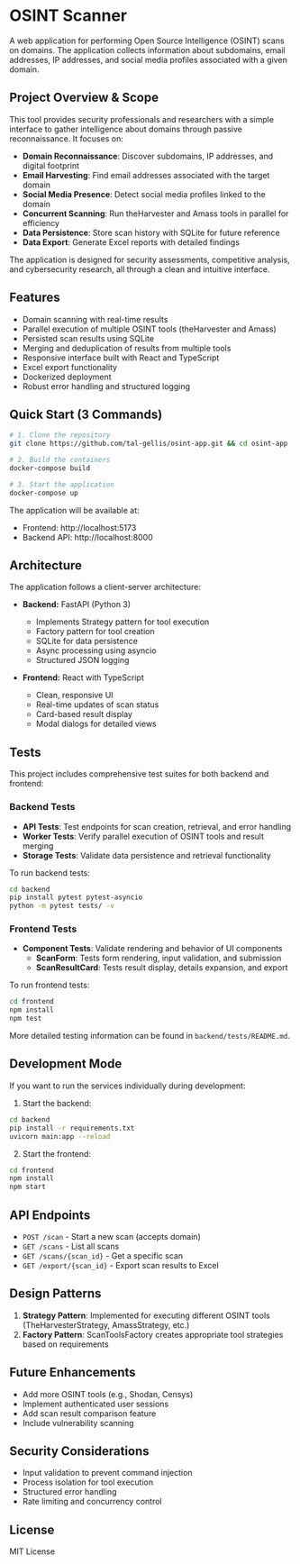 # OSINT Scanner

A web application for performing Open Source Intelligence (OSINT) scans on domains. The application collects information about subdomains, email addresses, IP addresses, and social media profiles associated with a given domain.

## Project Overview & Scope

This tool provides security professionals and researchers with a simple interface to gather intelligence about domains through passive reconnaissance. It focuses on:

- **Domain Reconnaissance**: Discover subdomains, IP addresses, and digital footprint
- **Email Harvesting**: Find email addresses associated with the target domain  
- **Social Media Presence**: Detect social media profiles linked to the domain
- **Concurrent Scanning**: Run theHarvester and Amass tools in parallel for efficiency
- **Data Persistence**: Store scan history with SQLite for future reference
- **Data Export**: Generate Excel reports with detailed findings

The application is designed for security assessments, competitive analysis, and cybersecurity research, all through a clean and intuitive interface.

## Features

- Domain scanning with real-time results
- Parallel execution of multiple OSINT tools (theHarvester and Amass)
- Persisted scan results using SQLite
- Merging and deduplication of results from multiple tools
- Responsive interface built with React and TypeScript
- Excel export functionality
- Dockerized deployment
- Robust error handling and structured logging

## Quick Start (3 Commands)

```bash
# 1. Clone the repository
git clone https://github.com/tal-gellis/osint-app.git && cd osint-app

# 2. Build the containers
docker-compose build

# 3. Start the application
docker-compose up
```

The application will be available at:
- Frontend: http://localhost:5173
- Backend API: http://localhost:8000

## Architecture

The application follows a client-server architecture:

- **Backend:** FastAPI (Python 3)
  - Implements Strategy pattern for tool execution
  - Factory pattern for tool creation
  - SQLite for data persistence
  - Async processing using asyncio
  - Structured JSON logging

- **Frontend:** React with TypeScript
  - Clean, responsive UI
  - Real-time updates of scan status
  - Card-based result display
  - Modal dialogs for detailed views

## Tests

This project includes comprehensive test suites for both backend and frontend:

### Backend Tests
- **API Tests**: Test endpoints for scan creation, retrieval, and error handling
- **Worker Tests**: Verify parallel execution of OSINT tools and result merging
- **Storage Tests**: Validate data persistence and retrieval functionality

To run backend tests:
```bash
cd backend
pip install pytest pytest-asyncio
python -m pytest tests/ -v
```

### Frontend Tests
- **Component Tests**: Validate rendering and behavior of UI components
  - **ScanForm**: Tests form rendering, input validation, and submission
  - **ScanResultCard**: Tests result display, details expansion, and export

To run frontend tests:
```bash
cd frontend
npm install
npm test
```

More detailed testing information can be found in `backend/tests/README.md`.

## Development Mode

If you want to run the services individually during development:

1. Start the backend:
```bash
cd backend
pip install -r requirements.txt
uvicorn main:app --reload
```

2. Start the frontend:
```bash
cd frontend
npm install
npm start
```

## API Endpoints

- `POST /scan` - Start a new scan (accepts domain)
- `GET /scans` - List all scans
- `GET /scans/{scan_id}` - Get a specific scan
- `GET /export/{scan_id}` - Export scan results to Excel

## Design Patterns

1. **Strategy Pattern**: Implemented for executing different OSINT tools (TheHarvesterStrategy, AmassStrategy, etc.)
2. **Factory Pattern**: ScanToolsFactory creates appropriate tool strategies based on requirements

## Future Enhancements

- Add more OSINT tools (e.g., Shodan, Censys)
- Implement authenticated user sessions
- Add scan result comparison feature
- Include vulnerability scanning

## Security Considerations

- Input validation to prevent command injection
- Process isolation for tool execution
- Structured error handling
- Rate limiting and concurrency control

## License

MIT License 